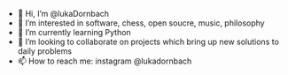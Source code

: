 - 👋 Hi, I’m @lukaDornbach
- 👀 I’m interested in software, chess, open soucre, music, philosophy
- 🌱 I’m currently learning Python
- 💞️ I’m looking to collaborate on projects which bring up new solutions to daily problems
- 📫 How to reach me: instagram @lukadornbach

<!---
lukaDornbach/lukaDornbach is a ✨ special ✨ repository because its `README.md` (this file) appears on your GitHub profile.
You can click the Preview link to take a look at your changes.
--->
